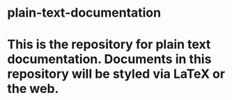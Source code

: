 # plain-text-documentation
# This is the repository for plain text documentation. Documents in this repository will be styled via LaTeX or the web.
